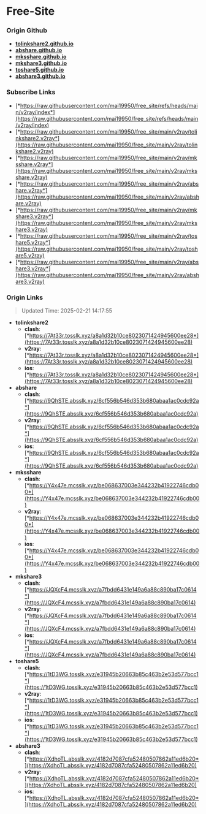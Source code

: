 # Free-Site

### Origin Github

- [**tolinkshare2.github.io**](https://github.com/tolinkshare2/tolinkshare2.github.io)
- [**abshare.github.io**](https://github.com/abshare/abshare.github.io)
- [**mksshare.github.io**](https://github.com/mksshare/mksshare.github.io)
- [**mkshare3.github.io**](https://github.com/mkshare3/mkshare3.github.io)
- [**toshare5.github.io**](https://github.com/toshare5/toshare5.github.io)
- [**abshare3.github.io**](https://github.com/abshare3/abshare3.github.io)

### Subscribe Links

- [*https://raw.githubusercontent.com/mai19950/free_site/refs/heads/main/v2ray/index*](https://raw.githubusercontent.com/mai19950/free_site/refs/heads/main/v2ray/index)
- [*https://raw.githubusercontent.com/mai19950/free_site/main/v2ray/tolinkshare2.v2ray*](https://raw.githubusercontent.com/mai19950/free_site/main/v2ray/tolinkshare2.v2ray)
- [*https://raw.githubusercontent.com/mai19950/free_site/main/v2ray/mksshare.v2ray*](https://raw.githubusercontent.com/mai19950/free_site/main/v2ray/mksshare.v2ray)
- [*https://raw.githubusercontent.com/mai19950/free_site/main/v2ray/abshare.v2ray*](https://raw.githubusercontent.com/mai19950/free_site/main/v2ray/abshare.v2ray)
- [*https://raw.githubusercontent.com/mai19950/free_site/main/v2ray/mkshare3.v2ray*](https://raw.githubusercontent.com/mai19950/free_site/main/v2ray/mkshare3.v2ray)
- [*https://raw.githubusercontent.com/mai19950/free_site/main/v2ray/toshare5.v2ray*](https://raw.githubusercontent.com/mai19950/free_site/main/v2ray/toshare5.v2ray)
- [*https://raw.githubusercontent.com/mai19950/free_site/main/v2ray/abshare3.v2ray*](https://raw.githubusercontent.com/mai19950/free_site/main/v2ray/abshare3.v2ray)

### Origin Links

> Updated Time: 2025-02-21 14:17:55

- **tolinkshare2**
  - **clash**: [*https://7At33r.tosslk.xyz/a8a1d32b10ce8023071424945600ee28*](https://7At33r.tosslk.xyz/a8a1d32b10ce8023071424945600ee28)
  - **v2ray**: [*https://7At33r.tosslk.xyz/a8a1d32b10ce8023071424945600ee28*](https://7At33r.tosslk.xyz/a8a1d32b10ce8023071424945600ee28)
  - **ios**: [*https://7At33r.tosslk.xyz/a8a1d32b10ce8023071424945600ee28*](https://7At33r.tosslk.xyz/a8a1d32b10ce8023071424945600ee28)
- **abshare**
  - **clash**: [*https://9QhSTE.absslk.xyz/6cf556b546d353b680abaa1ac0cdc92a*](https://9QhSTE.absslk.xyz/6cf556b546d353b680abaa1ac0cdc92a)
  - **v2ray**: [*https://9QhSTE.absslk.xyz/6cf556b546d353b680abaa1ac0cdc92a*](https://9QhSTE.absslk.xyz/6cf556b546d353b680abaa1ac0cdc92a)
  - **ios**: [*https://9QhSTE.absslk.xyz/6cf556b546d353b680abaa1ac0cdc92a*](https://9QhSTE.absslk.xyz/6cf556b546d353b680abaa1ac0cdc92a)
- **mksshare**
  - **clash**: [*https://Y4x47e.mcsslk.xyz/be068637003e344232b41922746cdb00*](https://Y4x47e.mcsslk.xyz/be068637003e344232b41922746cdb00)
  - **v2ray**: [*https://Y4x47e.mcsslk.xyz/be068637003e344232b41922746cdb00*](https://Y4x47e.mcsslk.xyz/be068637003e344232b41922746cdb00)
  - **ios**: [*https://Y4x47e.mcsslk.xyz/be068637003e344232b41922746cdb00*](https://Y4x47e.mcsslk.xyz/be068637003e344232b41922746cdb00)
- **mkshare3**
  - **clash**: [*https://JQXcF4.mcsslk.xyz/a7fbdd6431e149a6a88c890ba17c0614*](https://JQXcF4.mcsslk.xyz/a7fbdd6431e149a6a88c890ba17c0614)
  - **v2ray**: [*https://JQXcF4.mcsslk.xyz/a7fbdd6431e149a6a88c890ba17c0614*](https://JQXcF4.mcsslk.xyz/a7fbdd6431e149a6a88c890ba17c0614)
  - **ios**: [*https://JQXcF4.mcsslk.xyz/a7fbdd6431e149a6a88c890ba17c0614*](https://JQXcF4.mcsslk.xyz/a7fbdd6431e149a6a88c890ba17c0614)
- **toshare5**
  - **clash**: [*https://1tD3WG.tosslk.xyz/e31945b20663b85c463b2e53d577bcc1*](https://1tD3WG.tosslk.xyz/e31945b20663b85c463b2e53d577bcc1)
  - **v2ray**: [*https://1tD3WG.tosslk.xyz/e31945b20663b85c463b2e53d577bcc1*](https://1tD3WG.tosslk.xyz/e31945b20663b85c463b2e53d577bcc1)
  - **ios**: [*https://1tD3WG.tosslk.xyz/e31945b20663b85c463b2e53d577bcc1*](https://1tD3WG.tosslk.xyz/e31945b20663b85c463b2e53d577bcc1)
- **abshare3**
  - **clash**: [*https://XdhoTL.absslk.xyz/4182d7087cfa52480507862a11ed6b20*](https://XdhoTL.absslk.xyz/4182d7087cfa52480507862a11ed6b20)
  - **v2ray**: [*https://XdhoTL.absslk.xyz/4182d7087cfa52480507862a11ed6b20*](https://XdhoTL.absslk.xyz/4182d7087cfa52480507862a11ed6b20)
  - **ios**: [*https://XdhoTL.absslk.xyz/4182d7087cfa52480507862a11ed6b20*](https://XdhoTL.absslk.xyz/4182d7087cfa52480507862a11ed6b20)
